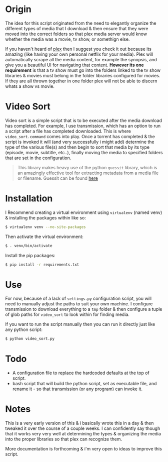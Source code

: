 Origin
==========

The idea for this script originated from the need to elegantly organize the different types of media that I download & then
ensure that they were moved into the correct folders so that plex media server would know whether the media was a movie, tv show, or somethign else. 

If you haven't heard of [plex](http://plex.tv) then I suggest you check it out because its amazing (like having your own personal netflix for your media). Plex will automatically scrape all the media content, for example the synopsis, and give you a beautiful UI for navigating that content. **However its one requirement** is that a tv show must go into the folders linked to the tv show libraries & movies must belong in the folder libraries configured for movies. If they are all thrown together in one folder plex will not be able to discern whats a show vs movie. 

Video Sort
===========

Video sort is a simple script that is to be executed after the media download has completed. For example, I use transmission, which has an option to run a script after a file has completed downloaded. This is where `video_sort.command` comes into play. Once a torrent has completed & the script is invoked it will (and very successfully i might add) determine the type of the various file(s) and then begin to sort that media by its type (episode, movie, subtitle, etc..), finally moving the media to specified folders that are set in the configuration. 

> This library makes heavy use of the python `guessit` library, which is
> an amazingly effective tool for extracting metadata from a media file or filename. Guessit can be found [here](https://github.com/guessit-io/guessit)

Installation
============

I Recommend creating a virtual environment using `virtualenv` (named venv) & installing the packages within like so:

```bash
$ virtualenv venv --no-site-packages
```

Then activate the virtual environment:

```bash
$ . venv/bin/activate
```

Install the pip packages:

```bash
$ pip install -r requirements.txt
```

Use
===

For now, because of a lack of `settings.py` configuration script, you will need to manually adjust the paths to suit your own machine. I configure transmission to download everything to a `tmp` folder & then configure a tuple of glob paths for `video_sort` to look within for finding media.

If you want to run the script manually then you can run it directly just like any python script:

```bash
$ python video_sort.py
```

Todo
===========

- A configuration file to replace the hardcoded defaults at the top of script.
- bash script that will build the python script, set as executable file, 
  and rename it - so that transmission (or any program) can invoke it.


Notes
=====

This is a very early version of this & i basically wrote this in a day & then tweaked it over the course of a couple weeks. I can confidently say though that it works very very well at determining the types & organizing the media into the proper libraries so that
plex can recognize them.

More documentation is forthcoming & i'm very open to ideas to improve this script. 
